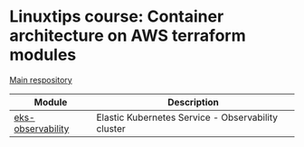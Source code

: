 # Linuxtips course: Container architecture on AWS terraform modules

[Main respository](https://github.com/ssorato/linuxtips-aws-container-architecture)

| Module                                           | Description                                        |
|--------------------------------------------------|----------------------------------------------------|
| [eks-observability](eks-observability/README.md) | Elastic Kubernetes Service - Observability cluster |

